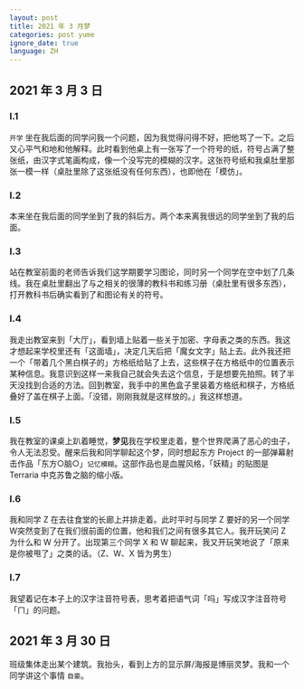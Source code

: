 ```yaml
---
layout: post
title: 2021 年 3 月梦
categories: post yume
ignore_date: true
language: ZH
---
```

## 2021 年 3 月 3 日

### I.1

`开学` 坐在我后面的同学问我一个问题，因为我觉得问得不好，把他骂了一下。之后又心平气和地和他解释。此时看到他桌上有一张写了一个符号的纸，符号占满了整张纸，由汉字式笔画构成，像一个没写完的模糊的汉字。这张符号纸和我桌肚里那张一模一样（桌肚里除了这张纸没有任何东西），也即他在「模仿」。

### I.2

本来坐在我后面的同学坐到了我的斜后方。两个本来离我很远的同学坐到了我的后面。

### I.3

站在教室前面的老师告诉我们这学期要学习图论，同时另一个同学在空中划了几条线。我在桌肚里翻出了与之相关的很薄的教科书和练习册（桌肚里有很多东西），打开教科书后确实看到了和图论有关的符号。

### I.4

我走出教室来到「大厅」，看到墙上贴着一些关于加密、字母表之类的东西。我这才想起来学校里还有「这面墙」，决定几天后把「魔女文字」贴上去。此外我还把一个「带着几个黑白棋子的」方格纸给贴了上去，这些棋子在方格纸中的位置表示某种信息。我意识到这样一来我自己就会失去这个信息，于是想要先拍照。转了半天没找到合适的方法。回到教室，我手中的黑色盒子里装着方格纸和棋子，方格纸叠好了盖在棋子上面。「没错，刚刚我就是这样放的。」我这样想道。

### I.5

我在教室的课桌上趴着睡觉，**梦见**我在学校里走着，整个世界爬满了恶心的虫子，令人无法忍受。醒来后我和同学聊起这个梦，同时想起东方 Project 的一部弹幕射击作品「东方○脑○」`记忆模糊`。这部作品也是血腥风格，「妖精」的贴图是 Terraria 中克苏鲁之脑的缩小版。

### I.6

我和同学 Z 在去往食堂的长廊上并排走着。此时平时与同学 Z 要好的另一个同学 W突然变到了在我们很前面的位置，他和我们之间有很多其它人。我开玩笑问 Z 为什么和 W 分开了。出现第三个同学 X 和 W 聊起来，我又开玩笑地说了「原来是你被甩了」之类的话。（Z、W、X 皆为男生）

### I.7

我望着记在本子上的汉字注音符号表，思考着把语气词「吗」写成汉字注音符号「ㄇ」的问题。

## 2021 年 3 月 30 日

班级集体走出某个建筑。我抬头，看到上方的显示屏/海报是博丽灵梦。我和一个同学讲这个事情 `自豪`。

